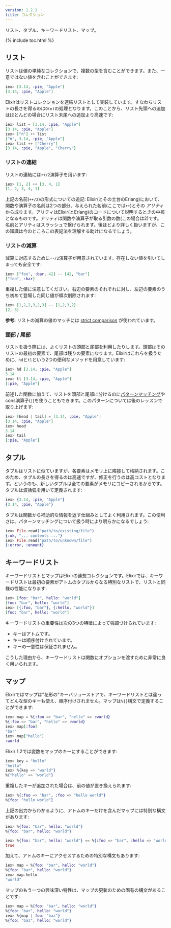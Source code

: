 ```yaml
---
version: 1.2.1
title: コレクション
---
```


リスト、タプル、キーワードリスト、マップ。

{% include toc.html %}

## リスト

リストは値の単純なコレクションで、複数の型を含むことができます。また、一意ではない値を含むことができます:

```elixir
iex> [3.14, :pie, "Apple"]
[3.14, :pie, "Apple"]
```

Elixirはリストコレクションを連結リストとして実装しています。すなわちリストの長さを得るのは`O(n)`の処理となります。このことから、リスト先頭への追加はほとんどの場合にリスト末尾への追加より高速です:

```elixir
iex> list = [3.14, :pie, "Apple"]
[3.14, :pie, "Apple"]
iex> ["π"] ++ list
["π", 3.14, :pie, "Apple"]
iex> list ++ ["Cherry"]
[3.14, :pie, "Apple", "Cherry"]
```


### リストの連結

リストの連結には`++/2`演算子を用います:

```elixir
iex> [1, 2] ++ [3, 4, 1]
[1, 2, 3, 4, 1]
```

上記の名前(`++/2`)の形式についての追記: Elixir(とその土台のErlang)において、関数や演算子の名前は2つの部分、与えられた名前(ここでは`++`)とその _アリティ_ から成ります。アリティはElixir(とErlang)のコードについて説明するときの中核となるものです。アリティは関数や演算子が取る引数の数(この場合は2)です。名前とアリティはスラッシュで繋げられます。後ほどより詳しく扱いますが、この知識は今のところこの表記法を理解する助けになるでしょう。

### リストの減算

減算に対応するために`--/2`演算子が用意されています。存在しない値を引いてしまっても安全です:

```elixir
iex> ["foo", :bar, 42] -- [42, "bar"]
["foo", :bar]
```

重複した値に注意してください。右辺の要素のそれぞれに対し、左辺の要素のうち初めて登場した同じ値が順次削除されます:

```elixir
iex> [1,2,2,3,2,3] -- [1,2,3,2]
[2, 3]
```

**参考:** リストの減算の値のマッチには [strict comparison](../basics/#comparison) が使われています。

### 頭部 / 尾部

リストを扱う際には、よくリストの頭部と尾部を利用したりします。頭部はそのリストの最初の要素で、尾部は残りの要素になります。Elixirはこれらを扱うために、`hd`と`tl`という2つの便利なメソッドを用意しています:

```elixir
iex> hd [3.14, :pie, "Apple"]
3.14
iex> tl [3.14, :pie, "Apple"]
[:pie, "Apple"]
```

前述した関数に加えて、リストを頭部と尾部に分けるのに[パターンマッチング](../pattern-matching/)やcons演算子(`|`)を使うこともできます。このパターンについては後のレッスンで取り上げます:

```elixir
iex> [head | tail] = [3.14, :pie, "Apple"]
[3.14, :pie, "Apple"]
iex> head
3.14
iex> tail
[:pie, "Apple"]
```

## タプル

タプルはリストに似ていますが、各要素はメモリ上に隣接して格納されます。このため、タプルの長さを得るのは高速ですが、修正を行うのは高コストとなります。というのも、新しいタプルは全ての要素がメモリにコピーされるからです。タプルは波括弧を用いて定義されます:

```elixir
iex> {3.14, :pie, "Apple"}
{3.14, :pie, "Apple"}
```

タプルは関数から補助的な情報を返す仕組みとしてよく利用されます。この便利さは、パターンマッチングについて扱う時により明らかになるでしょう:

```elixir
iex> File.read("path/to/existing/file")
{:ok, "... contents ..."}
iex> File.read("path/to/unknown/file")
{:error, :enoent}
```

## キーワードリスト

キーワードリストとマップはElixirの連想コレクションです。Elixirでは、キーワードリストは最初の要素がアトムのタプルからなる特別なリストで、リストと同様の性能になります:

```elixir
iex> [foo: "bar", hello: "world"]
[foo: "bar", hello: "world"]
iex> [{:foo, "bar"}, {:hello, "world"}]
[foo: "bar", hello: "world"]
```

キーワードリストの重要性は次の3つの特徴によって強調づけられています:

+ キーはアトムです。
+ キーは順序付けされています。
+ キーの一意性は保証されません。

こうした理由から、キーワードリストは関数にオプションを渡すために非常に良く用いられます。

## マップ

Elixirではマップは"花形の"キーバリューストアで、キーワードリストとは違ってどんな型のキーも使え、順序付けされません。マップは`%{}`構文で定義することができます:

```elixir
iex> map = %{:foo => "bar", "hello" => :world}
%{:foo => "bar", "hello" => :world}
iex> map[:foo]
"bar"
iex> map["hello"]
:world
```

Elixir 1.2では変数をマップのキーにすることができます:

```elixir
iex> key = "hello"
"hello"
iex> %{key => "world"}
%{"hello" => "world"}
```

重複したキーが追加された場合は、前の値が置き換えられます:

```elixir
iex> %{:foo => "bar", :foo => "hello world"}
%{foo: "hello world"}
```

上記の出力からわかるように、アトムのキーだけを含んだマップには特別な構文があります:

```elixir
iex> %{foo: "bar", hello: "world"}
%{foo: "bar", hello: "world"}

iex> %{foo: "bar", hello: "world"} == %{:foo => "bar", :hello => "world"}
true
```

加えて、アトムのキーにアクセスするための特別な構文もあります:

```elixir
iex> map = %{foo: "bar", hello: "world"}
%{foo: "bar", hello: "world"}
iex> map.hello
"world"
```

マップのもう一つの興味深い特性は、マップの更新のための固有の構文があることです:

```elixir
iex> map = %{foo: "bar", hello: "world"}
%{foo: "bar", hello: "world"}
iex> %{map | foo: "baz"}
%{foo: "baz", hello: "world"}
```

